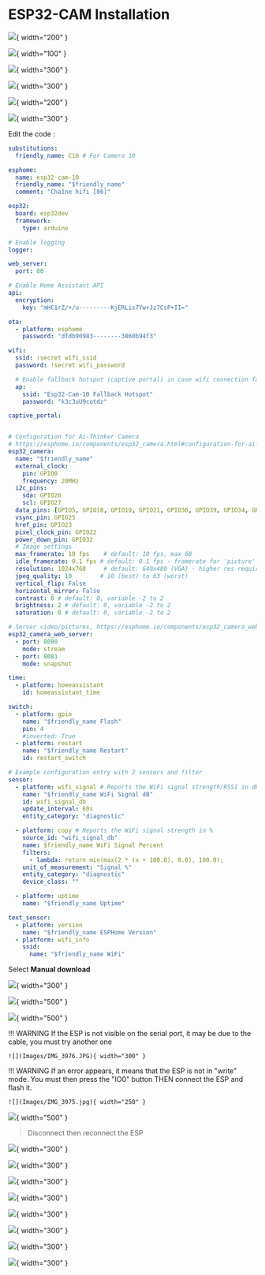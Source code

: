 # ESP32-CAM Installation

![](Images/2022-09-24_10-57-04.png){ width="200" }

![](Images/2022-09-24_10-57-03.png){ width="100" }

![](Images/2022-09-24_10-57-30.png){ width="300" }

![](Images/2022-09-24_10-57-39.png){ width="300" }

![](Images/2022-09-24_10-57-50.png){ width="200" }

![](Images/2022-09-24_10-58-20.png){ width="300" }

Edit the code :
``` yaml
substitutions:
  friendly_name: C10 # For Camera 10

esphome:
  name: esp32-cam-10
  friendly_name: "$friendly_name"
  comment: "Chaîne hifi [86]"

esp32:
  board: esp32dev
  framework:
    type: arduino

# Enable logging
logger:

web_server:
  port: 80

# Enable Home Assistant API
api:
  encryption:
    key: "mHC1rZ/+/u---------KjERLis7Yw+Jz7CsP+II="

ota:
  - platform: esphome
    password: "dfdb90983--------3860b94f3"

wifi:
  ssid: !secret wifi_ssid
  password: !secret wifi_password

  # Enable fallback hotspot (captive portal) in case wifi connection fails
  ap:
    ssid: "Esp32-Cam-10 Fallback Hotspot"
    password: "k3c3uU9cotdz"

captive_portal:


# Configuration for Ai-Thinker Camera
# https://esphome.io/components/esp32_camera.html#configuration-for-ai-thinker-camera
esp32_camera:
  name: "$friendly_name"
  external_clock:
    pin: GPIO0
    frequency: 20MHz
  i2c_pins:
    sda: GPIO26
    scl: GPIO27
  data_pins: [GPIO5, GPIO18, GPIO19, GPIO21, GPIO36, GPIO39, GPIO34, GPIO35]
  vsync_pin: GPIO25
  href_pin: GPIO23
  pixel_clock_pin: GPIO22
  power_down_pin: GPIO32
  # Image settings
  max_framerate: 10 fps    # default: 10 fps, max 60
  idle_framerate: 0.1 fps # default: 0.1 fps - framerate for 'picture' in HA dashboard
  resolution: 1024x768     # default: 640x480 (VGA) - higher res requires more memory
  jpeg_quality: 10        # 10 (best) to 63 (worst)
  vertical_flip: False
  horizontal_mirror: False
  contrast: 0 # default: 0, variable -2 to 2
  brightness: 2 # default: 0, variable -2 to 2
  saturation: 0 # default: 0, variable -2 to 2

# Server video/pictures, https://esphome.io/components/esp32_camera_web_server.html
esp32_camera_web_server:
  - port: 8080
    mode: stream
  - port: 8081
    mode: snapshot

time:
  - platform: homeassistant
    id: homeassistant_time

switch:
  - platform: gpio
    name: "$friendly_name Flash"
    pin: 4
    #inverted: True
  - platform: restart
    name: "$friendly_name Restart"
    id: restart_switch

# Example configuration entry with 2 sensors and filter
sensor:
  - platform: wifi_signal # Reports the WiFi signal strength/RSSI in dB
    name: "$friendly_name WiFi Signal dB"
    id: wifi_signal_db
    update_interval: 60s
    entity_category: "diagnostic"

  - platform: copy # Reports the WiFi signal strength in %
    source_id: "wifi_signal_db"
    name: $friendly_name WiFi Signal Percent
    filters:
      - lambda: return min(max(2 * (x + 100.0), 0.0), 100.0);
    unit_of_measurement: "Signal %"
    entity_category: "diagnostic"
    device_class: ""

  - platform: uptime
    name: "$friendly_name Uptime"

text_sensor:
  - platform: version
    name: "$friendly_name ESPHome Version"
  - platform: wifi_info
    ssid:
      name: "$friendly_name WiFi"

```
Select **Manual download**

![](Images/2022-09-24_16-31-14.png){ width="300" }

![](Images/2022-09-24_16-34-35-mlttu.png){ width="500" }

![](Images/2022-09-24_16-38-16-yfosd.png){ width="500" }

!!! WARNING
    If the ESP is not visible on the serial port, it may be due to the cable, you must try another one

    ![](Images/IMG_3976.JPG){ width="300" }

!!! WARNING
    If an error appears, it means that the ESP is not in "write" mode. You must then press the "IO0" button THEN connect the ESP and flash it.

    ![](Images/IMG_3975.jpg){ width="250" }


![](Images/2022-09-24_17-16-04-wshpx.png){ width="500" }

>Disconnect then reconnect the ESP

![](Images/2022-09-24_17-18-33-076n7.png){ width="300" }

![](Images/2022-09-24_17-21-33-46yb4.png){ width="300" }

![](Images/2022-09-24_17-21-41-m2uyz.png){ width="300" }

![](Images/2022-09-24_17-21-51-oyfpp.png){ width="300" }

![](Images/2022-09-24_17-22-04-kssti.png){ width="300" }

![](Images/2022-09-24_17-22-14-me3k0.png){ width="300" }

![](Images/2022-09-24_17-22-40-a70lt.png){ width="300" }

![](Images/2022-09-24_17-24-21-2psnt.png){ width="300" }
